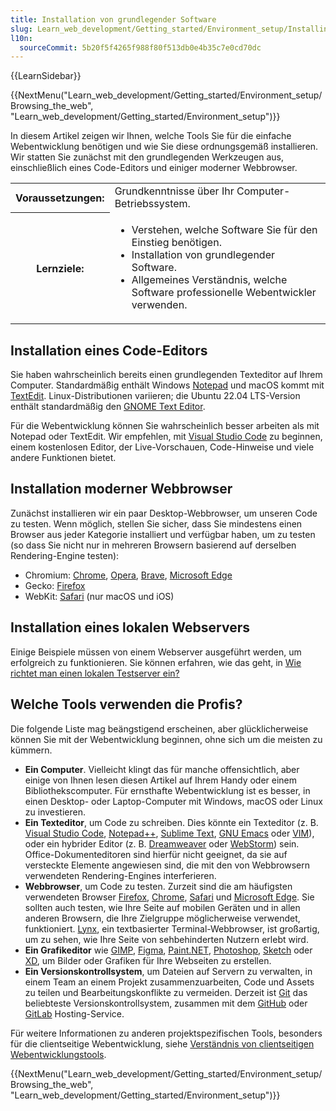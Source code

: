 ```yaml
---
title: Installation von grundlegender Software
slug: Learn_web_development/Getting_started/Environment_setup/Installing_software
l10n:
  sourceCommit: 5b20f5f4265f988f80f513db0e4b35c7e0cd70dc
---
```


{{LearnSidebar}}

{{NextMenu("Learn_web_development/Getting_started/Environment_setup/Browsing_the_web", "Learn_web_development/Getting_started/Environment_setup")}}

In diesem Artikel zeigen wir Ihnen, welche Tools Sie für die einfache Webentwicklung benötigen und wie Sie diese ordnungsgemäß installieren. Wir statten Sie zunächst mit den grundlegenden Werkzeugen aus, einschließlich eines Code-Editors und einiger moderner Webbrowser.

<table>
  <tbody>
    <tr>
      <th scope="row">Voraussetzungen:</th>
      <td>
        Grundkenntnisse über Ihr Computer-Betriebssystem.
      </td>
    </tr>
    <tr>
      <th scope="row">Lernziele:</th>
      <td>
        <ul>
          <li>Verstehen, welche Software Sie für den Einstieg benötigen.</li>
          <li>Installation von grundlegender Software.</li>
          <li>Allgemeines Verständnis, welche Software professionelle Webentwickler verwenden.</li>
        </ul>
      </td>
    </tr>
  </tbody>
</table>

## Installation eines Code-Editors

Sie haben wahrscheinlich bereits einen grundlegenden Texteditor auf Ihrem Computer. Standardmäßig enthält Windows [Notepad](https://en.wikipedia.org/wiki/Microsoft_Notepad) und macOS kommt mit [TextEdit](https://en.wikipedia.org/wiki/TextEdit). Linux-Distributionen variieren; die Ubuntu 22.04 LTS-Version enthält standardmäßig den [GNOME Text Editor](https://en.wikipedia.org/wiki/GNOME_Text_Editor).

Für die Webentwicklung können Sie wahrscheinlich besser arbeiten als mit Notepad oder TextEdit. Wir empfehlen, mit [Visual Studio Code](https://code.visualstudio.com/) zu beginnen, einem kostenlosen Editor, der Live-Vorschauen, Code-Hinweise und viele andere Funktionen bietet.

## Installation moderner Webbrowser

Zunächst installieren wir ein paar Desktop-Webbrowser, um unseren Code zu testen. Wenn möglich, stellen Sie sicher, dass Sie mindestens einen Browser aus jeder Kategorie installiert und verfügbar haben, um zu testen (so dass Sie nicht nur in mehreren Browsern basierend auf derselben Rendering-Engine testen):

- Chromium: [Chrome](https://www.google.com/chrome/), [Opera](https://www.opera.com/), [Brave](https://brave.com/), [Microsoft Edge](https://www.microsoft.com/en-us/edge)
- Gecko: [Firefox](https://www.mozilla.org/en-US/firefox/new/)
- WebKit: [Safari](https://www.apple.com/safari/) (nur macOS und iOS)

## Installation eines lokalen Webservers

Einige Beispiele müssen von einem Webserver ausgeführt werden, um erfolgreich zu funktionieren. Sie können erfahren, wie das geht, in [Wie richtet man einen lokalen Testserver ein?](/de/docs/Learn_web_development/Howto/Tools_and_setup/set_up_a_local_testing_server)

## Welche Tools verwenden die Profis?

Die folgende Liste mag beängstigend erscheinen, aber glücklicherweise können Sie mit der Webentwicklung beginnen, ohne sich um die meisten zu kümmern.

- **Ein Computer**. Vielleicht klingt das für manche offensichtlich, aber einige von Ihnen lesen diesen Artikel auf Ihrem Handy oder einem Bibliothekscomputer. Für ernsthafte Webentwicklung ist es besser, in einen Desktop- oder Laptop-Computer mit Windows, macOS oder Linux zu investieren.
- **Ein Texteditor**, um Code zu schreiben. Dies könnte ein Texteditor (z. B. [Visual Studio Code](https://code.visualstudio.com/), [Notepad++](https://notepad-plus-plus.org/), [Sublime Text](https://www.sublimetext.com/), [GNU Emacs](https://www.gnu.org/software/emacs/) oder [VIM](https://www.vim.org/)), oder ein hybrider Editor (z. B. [Dreamweaver](https://www.adobe.com/products/dreamweaver.html) oder [WebStorm](https://www.jetbrains.com/webstorm/)) sein. Office-Dokumenteditoren sind hierfür nicht geeignet, da sie auf versteckte Elemente angewiesen sind, die mit den von Webbrowsern verwendeten Rendering-Engines interferieren.
- **Webbrowser**, um Code zu testen. Zurzeit sind die am häufigsten verwendeten Browser [Firefox](https://www.mozilla.org/en-US/firefox/new/), [Chrome](https://www.google.com/chrome/), [Safari](https://www.apple.com/safari/) und [Microsoft Edge](https://www.microsoft.com/en-us/edge). Sie sollten auch testen, wie Ihre Seite auf mobilen Geräten und in allen anderen Browsern, die Ihre Zielgruppe möglicherweise verwendet, funktioniert. [Lynx](https://lynx.browser.org/), ein textbasierter Terminal-Webbrowser, ist großartig, um zu sehen, wie Ihre Seite von sehbehinderten Nutzern erlebt wird.
- **Ein Grafikeditor** wie [GIMP](https://www.gimp.org/), [Figma](https://www.figma.com/), [Paint.NET](https://www.getpaint.net/), [Photoshop](https://www.adobe.com/products/photoshop.html), [Sketch](https://www.sketch.com/) oder [XD](https://helpx.adobe.com/support/xd.html), um Bilder oder Grafiken für Ihre Webseiten zu erstellen.
- **Ein Versionskontrollsystem**, um Dateien auf Servern zu verwalten, in einem Team an einem Projekt zusammenzuarbeiten, Code und Assets zu teilen und Bearbeitungskonflikte zu vermeiden. Derzeit ist [Git](https://git-scm.com/) das beliebteste Versionskontrollsystem, zusammen mit dem [GitHub](https://github.com/) oder [GitLab](https://about.gitlab.com/) Hosting-Service.

Für weitere Informationen zu anderen projektspezifischen Tools, besonders für die clientseitige Webentwicklung, siehe [Verständnis von clientseitigen Webentwicklungstools](/de/docs/Learn_web_development/Extensions/Client-side_tools).

{{NextMenu("Learn_web_development/Getting_started/Environment_setup/Browsing_the_web", "Learn_web_development/Getting_started/Environment_setup")}}
